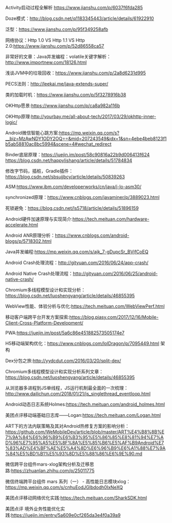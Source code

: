 Activity启动过程全解析  https://www.jianshu.com/p/6037f6fda285

Doze模式：http://blog.csdn.net/q1183345443/article/details/61922910

泛型：https://www.jianshu.com/p/95f349258afb

网络协议：Http 1.0 VS  Http 1.1  VS  Http 2.0:https://www.jianshu.com/p/52d86558ca57

非常好的文章：Java并发编程：volatile关键字解析：http://www.importnew.com/18126.html

浅谈JVM中的垃圾回收：https://www.jianshu.com/p/2a8d6231d995

PECS法则：http://leekai.me/java-extends-super/

类的加载时机：https://www.jianshu.com/p/5f3278916b38

OKHttp愿景:https://www.jianshu.com/p/ca8a982a116b

OKHttp原理:http://yourbay.me/all-about-tech/2017/03/29/okhttp-inner-logic/

Android微信智能心跳方案:https://mp.weixin.qq.com/s?__biz=MzAwNDY1ODY2OQ==&mid=207243549&idx=1&sn=4ebe4beb8123f1b5ab58810ac8bc5994&scene=4#wechat_redirect

Binder底层原理：https://juejin.im/post/58c90816a22b9d006413f624
              https://blog.csdn.net/happylishang/article/details/51784834

修改字节码，插桩，Gradle插件：https://blog.csdn.net/sbsujjbcy/article/details/50839263

ASM:https://www.ibm.com/developerworks/cn/java/j-lo-asm30/

synchronized原理：https://www.cnblogs.com/javaminer/p/3889023.html

死锁避免：https://blog.csdn.net/ls5718/article/details/51896159

Android硬件加速原理与实现简介:https://tech.meituan.com/hardware-accelerate.html

Android ANR原理分析：https://www.cnblogs.com/android-blogs/p/5718302.html

Java并发编程:https://mp.weixin.qq.com/s/ajk_7-gDupcSr_BVjfCoEQ

Android Crash处理流程：http://gityuan.com/2016/06/24/app-crash/

Android Native Crash处理流程：http://gityuan.com/2016/06/25/android-native-crash/

Chromium多线程模型设计和实现分析：https://blog.csdn.net/luoshengyang/article/details/46855395

WebView性能、体验分析与优化:https://tech.meituan.com/WebViewPerf.html

移动客户端跨平台开发方案探索:https://blog.piasy.com/2017/12/16/Mobile-Client-Cross-Platform-Development/


PWA:https://juejin.im/post/5a6c86e451882573505174e7

H5移动端架构优化：https://www.cnblogs.com/lolDragon/p/7095449.html
架构

Dex分包之旅:http://yydcdut.com/2016/03/20/split-dex/

Chromium多线程模型设计和实现分析系列文章：https://blog.csdn.net/luoshengyang/article/details/46855395

从浏览器多进程到JS单线程，JS运行机制最全面的一次梳理：http://www.dailichun.com/2018/01/21/js_singlethread_eventloop.html

Android动态日志系统Holmes:https://tech.meituan.com/android_holmes.html

美团点评移动端基础日志库——Logan:https://tech.meituan.com/Logan.html

ART下的方法内联策略及其对Android热修复方案的影响分析：https://github.com/WeMobileDev/article/blob/master/ART%E4%B8%8B%E7%9A%84%E6%96%B9%E6%B3%95%E5%86%85%E8%81%94%E7%AD%96%E7%95%A5%E5%8F%8A%E5%85%B6%E5%AF%B9Android%E7%83%AD%E4%BF%AE%E5%A4%8D%E6%96%B9%E6%A1%88%E7%9A%84%E5%BD%B1%E5%93%8D%E5%88%86%E6%9E%90.md

微信跨平台组件mars-xlog架构分析及迁移思路:https://zhuanlan.zhihu.com/p/25011775

微信终端跨平台组件 mars 系列（一） - 高性能日志模块xlog：https://mp.weixin.qq.com/s/cnhuEodJGIbdodh0IxNeXQ

美团点评移动网络优化实践:https://tech.meituan.com/SharkSDK.html

美团点评 境外业务性能优化实践:https://juejin.im/entry/5a609e0cf265da3e4f0a39a9


